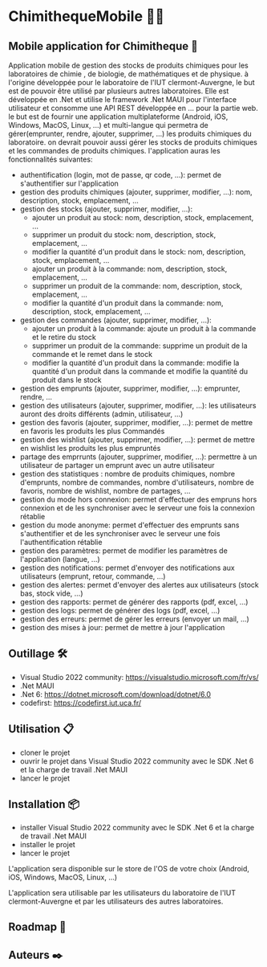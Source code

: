 # ChimithequeMobile 👨‍🔬
## Mobile application for Chimitheque 📱

Application mobile de gestion des stocks de produits chimiques pour les laboratoires de chimie , de biologie, de mathématiques et de physique.
à l'origine développée pour le laboratoire de l'IUT clermont-Auvergne, le but est de pouvoir être utilisé par plusieurs autres laboratoires.
Elle est développée en .Net et utilise le framework .Net MAUI pour l'interface utilisateur et consomme une API REST développée en ... pour la partie web. le but est de fournir une application multiplateforme (Android, iOS, Windows, MacOS, Linux, ...) et multi-langue qui permetra de gérer(emprunter, rendre, ajouter, supprimer, ...) les produits chimiques du laboratoire. 
on devrait pouvoir aussi gérer les stocks de produits chimiques et les commandes de produits chimiques.
l'application auras les fonctionnalités suivantes:
- authentification (login, mot de passe, qr code, ...): permet de s'authentifier sur l'application
- gestion des produits chimiques (ajouter, supprimer, modifier, ...): nom, description, stock, emplacement, ...
- gestion des stocks (ajouter, supprimer, modifier, ...): 
    - ajouter un produit au stock: nom, description, stock, emplacement, ...
    - supprimer un produit du stock: nom, description, stock, emplacement, ...
    - modifier la quantité d'un produit dans le stock: nom, description, stock, emplacement, ...
    - ajouter un produit à la commande: nom, description, stock, emplacement, ...
    - supprimer un produit de la commande: nom, description, stock, emplacement, ...
    - modifier la quantité d'un produit dans la commande: nom, description, stock, emplacement, ...
- gestion des commandes (ajouter, supprimer, modifier, ...): 
    - ajouter un produit à la commande: ajoute un produit à la commande et le retire du stock
    - supprimer un produit de la commande: supprime un produit de la commande et le remet dans le stock
    - modifier la quantité d'un produit dans la commande: modifie la quantité d'un produit dans la commande et modifie la quantité du produit dans le stock
- gestion des emprunts (ajouter, supprimer, modifier, ...): emprunter, rendre, ...
- gestion des utilisateurs (ajouter, supprimer, modifier, ...): les utilisateurs auront des droits différents (admin, utilisateur, ...)
- gestion des favoris (ajouter, supprimer, modifier, ...): permet de mettre en favoris les produits les plus Commandés
- gestion des wishlist (ajouter, supprimer, modifier, ...): permet de mettre en wishlist les produits les plus empruntés
- partage des emprrunts (ajouter, supprimer, modifier, ...): permettre à un utilisateur de partager un emprunt avec un autre utilisateur
- gestion des statistiques : nombre de produits chimiques, nombre d'emprunts, nombre de commandes, nombre d'utilisateurs, nombre de favoris, nombre de wishlist, nombre de partages, ...
- gestion du mode hors connexion: permet d'effectuer des empruns hors connexion et de les synchroniser avec le serveur une fois la connexion rétablie
- gestion du mode anonyme: permet d'effectuer des emprunts sans s'authentifier et de les synchroniser avec le serveur une fois l'authentification rétablie
- gestion des paramètres: permet de modifier les paramètres de l'application (langue, ...)
- gestion des notifications: permet d'envoyer des notifications aux utilisateurs (emprunt, retour, commande, ...)
- gestion des alertes: permet d'envoyer des alertes aux utilisateurs (stock bas, stock vide, ...)
- gestion des rapports: permet de générer des rapports (pdf, excel, ...)
- gestion des logs: permet de générer des logs (pdf, excel, ...)
- gestion des erreurs: permet de gérer les erreurs (envoyer un mail, ...)
- gestion des mises à jour: permet de mettre à jour l'application

## Outillage 🛠️
- Visual Studio 2022 community: https://visualstudio.microsoft.com/fr/vs/
- .Net MAUI
- .Net 6: https://dotnet.microsoft.com/download/dotnet/6.0
- codefirst: https://codefirst.iut.uca.fr/

## Utilisation 📋
- cloner le projet
- ouvrir le projet dans Visual Studio 2022 community avec le SDK .Net 6 et la charge de travail .Net MAUI
- lancer le projet

## Installation 📦
- installer Visual Studio 2022 community avec le SDK .Net 6 et la charge de travail .Net MAUI
- installer le projet
- lancer le projet


L'application sera disponible sur le store de l'OS de votre choix (Android, iOS, Windows, MacOS, Linux, ...)

L'application sera utilisable par les utilisateurs du laboratoire de l'IUT clermont-Auvergne et par les utilisateurs des autres laboratoires.

## Roadmap 🚀

## Auteurs ✒️
